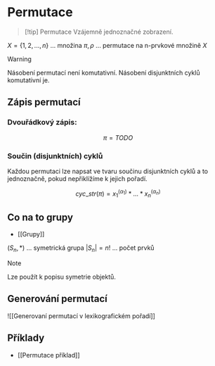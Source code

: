 # Permutace
> [!tip] Permutace
Vzájemně jednoznačné zobrazení.

$X = \{1,2,...,n\}$ ... množina
$\pi, \rho$ ... permutace na n-prvkové množině $X$

> [!warning]
Násobení permutací není komutativní. 
Násobení disjunktních cyklů komutativní je.

## Zápis permutací
### Dvouřádkový zápis:
$$
\pi = TODO
$$
### Součin (disjunktních) cyklů
Každou permutaci lze napsat ve tvaru součinu disjunktních cyklů a to jednoznačně, pokud nepřiklížíme k jejich pořadí.

$$
cyc\_str(\pi) = x_1^(\alpha_1)*...*x_n^(\alpha_n)
$$

## Co na to grupy
- [[Grupy]]

$(S_n, *)$ ... symetrická grupa
$|S_n| = n!$ ... počet prvků

> [!note]
> Lze použít k popisu symetrie objektů.

## Generování permutací
![[Generovaní permutací v lexikografickém pořadí]]

## Příklady 
- [[Permutace příklad]]
